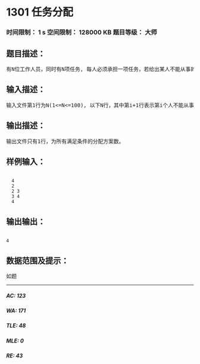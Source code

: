 # 1301 任务分配   
### 时间限制： 1 s     空间限制： 128000 KB     题目等级： 大师  
## 题目描述：  

<pre>
有N位工作人员，同时有N项任务, 每人必须承担一项任务，若给出某人不能从事的某些任务, 问要安排好工作,共有多少种方案?
</pre>
  
  
## 输入描述：  

<pre>
输入文件第1行为N(1<=N<=100), 以下N行，其中第i+1行表示第i个人不能从事的任务编号, 任务之间用空隔分开, 若第i个人没有限制条件，则第i+1行为空行, 所有人员不能从事的任务之和不大于25。
</pre>
  
  
## 输出描述：  

<pre>
输出文件只有1行，为所有满足条件的分配方案数。
</pre>
  
  
## 样例输入：  

<pre><code>
  4
  2
  2 3
  3 4
  4
</code></pre>
  
  
## 输出输出：  

<pre><code>
4
</code></pre>
  
  
## 数据范围及提示：  

<pre>
如题
</pre>
  
  
***  

##### AC: 123  
##### WA: 171  
##### TLE: 48  
##### MLE: 0  
##### RE: 43  
